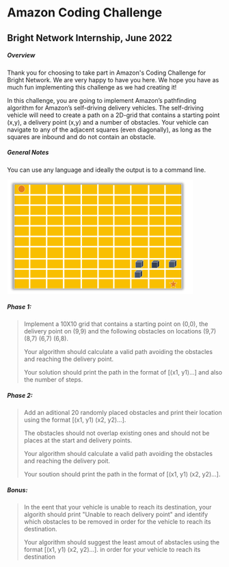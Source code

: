 # Amazon Coding Challenge 
## Bright Network Internship, June 2022
##### Overview

Thank you for choosing to take part in Amazon's Coding Challenge for Bright Network. We are very happy to have you 
here. We hope you have as much fun implementing this challenge as we had creating it!

In this challenge, you are going to implement Amazon’s pathfinding algorithm for Amazon’s self-driving delivery vehicles. 
The self-driving vehicle will need to create a path on a 2D-grid that contains a starting point (x,y), a delivery point (x,y)
and a number of obstacles. Your vehicle can navigate to any of the adjacent squares (even diagonally), as long as the 
squares are inbound and do not contain an obstacle.

##### General Notes

You can use any language and ideally the output is to a command line.

![For Exampe](img.png)

##### Phase 1: 
> Implement a 10X10 grid that contains a starting point on (0,0), the delivery point on (9,9) and the following obstacles on locations (9,7) (8,7) (6,7) (6,8).
>
>Your algorithm should calculate a valid path avoiding the obstacles and reaching the delivery point.
>
>Your solution should print the path in the format of [(x1, y1)...] and also the number of steps.

##### Phase 2: 
> Add an aditional 20 randomly placed obstacles and print their location using the format [(x1, y1) (x2, y2)...]. 
>
>The obstacles should not overlap existing ones and should not be places at the start and delivery points.
>
>Your algorithm should calculate a valid path avoiding the obstacles and reaching the delivery poit.
>
>Your soution should print the path in the format of [(x1, y1) (x2, y2)...]. 

##### Bonus:
>In the eent that your vehicle is unable to reach its destination, your algorith should print "Unable to reach delivery point" and identify which obstacles to be removed in order for the vehicle to reach its destination.
>
>Your algorithm should suggest the least amout of abstacles using the format [(x1, y1) (x2, y2)...].  in order for your vehicle to reach its destination

